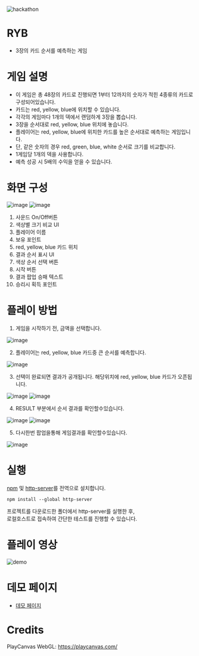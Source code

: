 ![hackathon](https://user-images.githubusercontent.com/109493423/196602490-c73a44f0-16f8-4321-9538-244b3e6fc09d.png)

# RYB

- 3장의 카드 순서를 예측하는 게임
  
# 게임 설명

- 이 게임은 총 48장의 카드로 진행되면 1부터 12까지의 숫자가 적힌 4종류의 카드로 구성되어있습니다.
- 카드는 red, yellow, blue에 위치할 수 있습니다.
- 각각의 게임마다 1개의 덱에서 랜덤하게 3장을 뽑습니다.
- 3장을 순서대로 red, yellow, blue 위치에 놓습니다.
- 플레이어는 red, yellow, blue에 위치한 카드를 높은 순서대로 예측하는 게임입니다.
- 단, 같은 숫자의 경우 red, green, blue, white 순서로 크기를 비교합니다.
- 1게임당 1개의 덱을 사용합니다.
- 예측 성공 시 5배의 수익을 얻을 수 있습니다.

# 화면 구성

![image](https://github.com/mossland/Hackathon/assets/13128375/8edcacb8-2f68-42e7-ab01-64d6ec0be15e)
![image](https://github.com/mossland/Hackathon/assets/13128375/28acc948-306a-4de6-bbf1-c629f0b2562c)

1. 사운드 On/Off버튼
2. 색상별 크기 비교 UI
3. 플레이어 이름
4. 보유 포인트
5. red, yellow, blue 카드 위치
6. 결과 순서 표시 UI
7. 색상 순서 선택 버튼
8. 시작 버튼
9. 결과 팝업 승패 텍스트
10. 승리시 획득 포인트

# 플레이 방법
1. 게임을 시작하기 전, 금액을 선택합니다.

![image](https://github.com/mossland/Hackathon/assets/13128375/21dee2eb-2a30-4be6-b0e0-24537e3ac2b9)

2. 플레이어는 red, yellow, blue 카드중 큰 순서를 예측합니다.

![image](https://github.com/mossland/Hackathon/assets/13128375/467de630-b90c-4492-8391-69cbeae41989)

3. 선택이 완료되면 결과가 공개됩니다. 해당위치에 red, yellow, blue 카드가 오픈됩니다.

![image](https://github.com/mossland/Hackathon/assets/13128375/e5872281-dbf6-4c9f-ab25-8a5287aafced)
![image](https://github.com/mossland/Hackathon/assets/13128375/fd097239-6ec0-4bd4-bae9-6a96bb49e237)

4. RESULT 부분에서 순서 결과를 확인할수있습니다.

![image](https://github.com/mossland/Hackathon/assets/13128375/9c11b720-7b41-4dc6-9a8b-e5bd137db9a5)
![image](https://github.com/mossland/Hackathon/assets/13128375/03acfddb-c561-475c-9367-45d22ca7174e)

5. 다시한번 팝업을통해 게임결과를 확인할수있습니다.

![image](https://github.com/mossland/Hackathon/assets/13128375/bd2785af-731f-4aac-9123-5ca92c637771)


# 실행

[npm](https://www.npmjs.com) 및 [http-server](https://www.npmjs.com/package/http-server)를 전역으로 설치합니다.
```
npm install --global http-server
```

프로젝트를 다운로드한 폴더에서 http-server를 실행한 후,   
로컬호스트로 접속하여 간단한 테스트를 진행할 수 있습니다.

# 플레이 영상
![demo](https://github.com/mossland/Hackathon/assets/13128375/9b2111d7-75a0-4977-8b3a-0e3e7f413d7a)

# 데모 페이지
- [데모 페이지](http://asset.moss.land/RYB/index.html)

# Credits
PlayCanvas WebGL: https://playcanvas.com/

